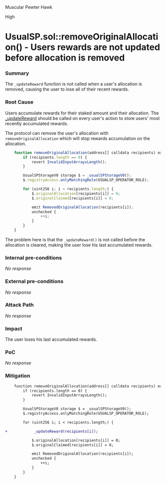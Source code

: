 Muscular Pewter Hawk

High

# UsualSP.sol::removeOriginalAllocation() - Users rewards are not updated before allocation is removed

### Summary

The `_updateReward` function is not called when a user's allocation is removed, causing the user to lose all of their recent rewards.

### Root Cause

Users accumulate rewards for their staked amount and their allocation. The [_updateReward](https://github.com/sherlock-audit/2024-10-usual-labs-v1/blob/4fb4a64a479e0b9b8f93934220e891c29d54df33/pegasus/packages/solidity/src/modules/RewardAccrualBase.sol#L158-L166) should be called on every user's action to store users' most recently accumulated rewards. 

The protocol can remove the user's allocation with `removeOriginalAllocation` which will stop rewards accumulation on the allocation. 
```js
    function removeOriginalAllocation(address[] calldata recipients) external {
        if (recipients.length == 0) {
            revert InvalidInputArraysLength();
        }

        UsualSPStorageV0 storage $ = _usualSPStorageV0();
        $.registryAccess.onlyMatchingRole(USUALSP_OPERATOR_ROLE);

        for (uint256 i; i < recipients.length;) {
            $.originalAllocation[recipients[i]] = 0;
            $.originalClaimed[recipients[i]] = 0;

            emit RemovedOriginalAllocation(recipients[i]);
            unchecked {
                ++i;
            }
        }
    }
```
The problem here is that the `_updateReward()` is not called before the allocation is cleared, making the user lose his last accumulated rewards. 


### Internal pre-conditions

_No response_

### External pre-conditions

_No response_

### Attack Path

_No response_

### Impact

The user loses his last accumulated rewards. 

### PoC

_No response_

### Mitigation

```diff
    function removeOriginalAllocation(address[] calldata recipients) external {
        if (recipients.length == 0) {
            revert InvalidInputArraysLength();
        }

        UsualSPStorageV0 storage $ = _usualSPStorageV0();
        $.registryAccess.onlyMatchingRole(USUALSP_OPERATOR_ROLE);

        for (uint256 i; i < recipients.length;) {

+            _updateReward(recipients[i]);

            $.originalAllocation[recipients[i]] = 0;
            $.originalClaimed[recipients[i]] = 0;

            emit RemovedOriginalAllocation(recipients[i]);
            unchecked {
                ++i;
            }
        }
    }

```
